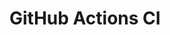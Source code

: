 # GitHub Actions CI




































































































































































































































































